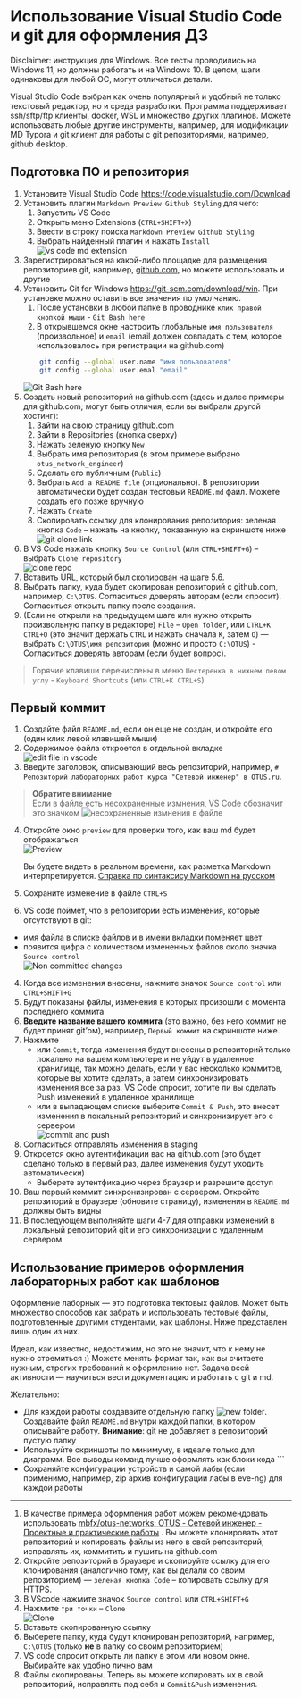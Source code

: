 # Использование Visual Studio Code и git для оформления ДЗ

Disclaimer: инструкция для Windows. Все тесты проводились на Windows 11, но должны работать и на Windows 10. В целом, шаги одинаковы для любой ОС, могут отличаться детали.


Visual Studio Code выбран как очень популярный и удобный не только текстовый редактор, но и среда разработки. Программа поддерживает ssh/sftp/ftp клиенты, docker, WSL и множество других плагинов. 
Можете использовать любые другие инструменты, например, для модификации MD Typora и git клиент для работы с git репозиториями, например, github desktop.



## Подготовка ПО и репозитория

1. Установите Visual Studio Code https://code.visualstudio.com/Download
1. Установить плагин `Markdown Preview Github Styling` для чего:
    1. Запустить VS Code
    1. Открыть меню Extensions (`CTRL+SHIFT+X`)
    1. Ввести в строку поиска `Markdown Preview Github Styling`
    1. Выбрать найденный плагин и нажать `Install`  
    ![vs code md extension](screenshots/vsc_extension_md.png)
1. Зарегистрироваться на какой-либо площадке для размещения репозиториев git, например, [github.com](https://github.com/), но можете использовать и другие
1. Установить Git for Windows https://git-scm.com/download/win. При установке можно оставить все значения по умолчанию.
    1. После установки в любой папке в проводнике `клик правой кнопкой мыши` -  `Git Bash here`
    1. В открывшемся окне настроить глобальные `имя пользователя` (произвольное) и `email` (email должен совпадать с тем, которое использовалось при регистрации на github.com)
    ```bash
        git config --global user.name "имя пользователя"
        git config --global user.emal "email"
    ```
    ![Git Bash here](screenshots/git_bash_here.png)
1. Создать новый репозиторий на github.com (здесь и далее примеры для github.com; могут  быть отличия, если вы выбрали другой хостинг):
    1. Зайти на свою страницу github.com
    1. Зайти в Repositories (кнопка сверху) 
    1. Нажать зеленую кнопку `New`
    1. Выбрать имя репозитория (в этом примере выбрано `otus_network_engineer`)
    1. Сделать его публичным (`Public`)
    1. Выбрать `Add a README file` (опционально). В репозитории автоматически будет создан тестовый `README.md` файл. Можете создать его позже вручную
    1. Нажать `Create`
    1. Скопировать ссылку для клонирования репозитория: зеленая кнопка `Code` – нажать на кнопку, показанную на скриншоте ниже  
    ![git clone link](screenshots/git_clone_link.png)
1. В VS Code нажать кнопку `Source Control` (или `CTRL+SHIFT+G`) – выбрать `Clone repository`  
![clone repo](screenshots/vsc_source_control_clone.png)
1. Вставить URL, который был скопирован на шаге 5.6.
1. Выбрать папку, куда будет скопирован репозиторий с github.com, например, `C:\OTUS`. Согласиться доверять авторам (если спросит). Согласиться открыть папку после создания.
1. (Если не открыли на предыдущем шаге или нужно открыть произвольную папку в редакторе) `File` – `Open folder`, или `CTRL+K CTRL+O` (это значит держать `CTRL` и нажать сначала `K`, затем `O`) — выбрать `C:\OTUS\имя репозитория` (можно и просто `C:\OTUS`) -  Согласиться доверять авторам (если будет вопрос).
>Горячие клавиши перечислены в меню `Шестеренка в нижнем левом углу` - `Keyboard Shortcuts` (или `CTRL+K CTRL+S`)


## Первый коммит
1. Создайте файл `README.md`, если он еще не создан, и откройте его (один клик левой клавишей мыши)
1. Содержимое файла откроется в отдельной вкладке  
![edit file in vscode](screenshots/vsc_edit_file.png)
1. Введите заголовок, описывающий весь репозиторий, например,       `# Репозиторий лабораторных работ курса "Сетевой инженер" в OTUS.ru`. <br>
> **Обратите внимание**  
> Если в файле есть несохраненные измнения, VS Code обозначит это значком ![несохраненные измнения в файле](screenshots/vsc_changes_not_saved.png)
4. Откройте окно `preview` для проверки того, как ваш md будет отображаться  
![Preview](screenshots/vsc_review_button.png)  

    Вы будете видеть в реальном времени, как разметка Markdown интерпретируется. [Справка по синтаксису Markdown на русском](https://github.com/sandino/Markdown-Cheatsheet)
4. Сохраните изменение в файле `CTRL+S`
4. VS code поймет, что в репозитории есть изменения, которые отсутствуют в git:
* имя файла в списке файлов и в имени вкладки поменяет цвет
* появится цифра с количеством измененных файлов около значка `Source control`  
![Non committed changes](screenshots/vsc_changes_not_committed.png)
4. Когда все изменения внесены, нажмите значок `Source control` или `CTRL+SHIFT+G`
4. Будут показаны файлы, изменения в которых произошли с момента последнего коммита
4. **Введите название вашего коммита** (это важно, без него коммит не будет принят git’ом), например, `Первый коммит` на скриншоте ниже.
4. Нажмите  
    * или `Commit`, тогда изменения будут внесены в репозиторий только локально на вашем компьютере и не уйдут в удаленное хранилище, так можно делать, если у вас несколько коммитов, которые вы хотите сделать, а затем синхронизировать изменения все за раз. VS Code спросит, хотите ли вы сделать Push изменений в удаленное хранилище
    * или в выпадающем списке выберите `Commit & Push`, это внесет изменения в локальный репозиторий и синхронизирует его с сервером  
    ![commit and push](screenshots/vsc_commit.png)
4. Согласиться отправлять изменения в staging
4. Откроется окно аутентификации вас на github.com (это будет сделано только в первый раз, далее изменения будут уходить автоматически)
    * Выберете аутентфикацию через браузер и разрешите доступ
4. Ваш первый коммит синхронизирован с сервером. Откройте репозиторий в браузере (обновите страницу), изменения в `README.md` должны быть видны
4. В последующем выполняйте шаги 4-7 для отправки изменений в локальный репозиторий git и его синхронизации с удаленным сервером 

## Использование примеров оформления лабораторных работ как шаблонов

Оформление лаборных — это подготовка тектовых файлов. Может быть множество способов как забрать и использовать тестовые файлы, подготовленные другими студентами, как шаблоны. Ниже представлен лишь один из них.
       
Идеал, как известно, недостижим, но это не значит, что к нему не нужно стремиться :) Можете менять формат так, как вы считаете нужным, строгих требований к оформлению нет. Задача всей активности — научиться вести документацию и работать с git и md.

Желательно:
* Для каждой работы создавайте отдельную папку ![new folder](screenshots/vsc_new_folder.png). Создавайте файл `README.md` внутри каждой папки, в котором описывайте работу. **Внимание**: git не добавляет в репозиторий пустую папку
* Используйте скриншоты по минимуму, в идеале только для диаграмм. Все выводы команд лучше оформлять как блоки кода ``` 
* Сохраняйте конфигурации устройств и самой лабы (если применимо, например, zip архив конфигурации лабы в eve-ng) для каждой работы

-------------
1. В качестве примера оформления работ можем рекомендовать использовать [mbfx/otus-networks: OTUS - Сетевой инженер - Проектные и практические работы](https://github.com/mbfx/otus-networks) . Вы можете клонировать этот репозиторий и копировать файлы из него в свой репозиторий, исправлять их, коммитить и пушить на github.com
1. Откройте репозиторий в браузере и скопируйте ссылку для его клонирования (аналогично тому, как вы делали со своим репозиторием) — `зеленая кнопка Code` – копировать ссылку для HTTPS.
1. В VScode нажмите значок `Source control` или `CTRL+SHIFT+G`
1. Нажмите `три точки` – `Clone`  
![Clone](screenshots/vsc_clone.png)
1. Вставьте скопированную ссылку
1. Выберете папку, куда будут клонирован репозиторий, например, `C:\OTUS` (только **не** в папку со своим репозиторием)
1. VS code спросит открыть ли папку в этом или новом окне. Выбирайте как удобно лично вам
1. Файлы скопированы. Теперь вы можете копировать их в свой репозиторий, исправлять под себя и `Commit&Push` изменения.